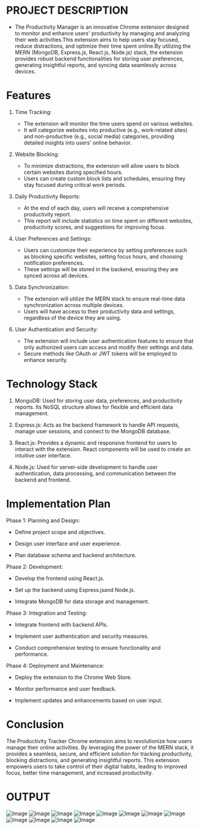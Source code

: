 
# PROJECT DESCRIPTION #

 - The Productivity Manager is an innovative Chrome extension designed to monitor and enhance users' productivity by managing and analyzing their web activities.This 
   extension aims to help users stay focused, reduce distractions, and optimize their time spent online.By utilizing the MERN (MongoDB, Express.js, React.js, Node.js) 
   stack, the extension provides robust backend functionalities for storing user preferences, generating insightful reports, and syncing data seamlessly across devices.

# Features #

1. Time Tracking:
   - The extension will monitor the time users spend on various websites.
   -  It will categorize websites into productive (e.g., work-related sites) and non-productive (e.g., social media) categories, providing detailed insights into 
      users' online behavior.

2. Website Blocking:
   - To minimize distractions, the extension will allow users to block certain websites during specified hours.
   -  Users can create custom block lists and schedules, ensuring they stay focused during critical work periods.

3. Daily Productivity Reports:
   - At the end of each day, users will receive a comprehensive productivity report.
   -  This report will include statistics on time spent on different websites, productivity scores, and suggestions for improving focus.

4. User Preferences and Settings:
   - Users can customize their experience by setting preferences such as blocking specific websites, setting focus hours, and choosing notification preferences.
   - These settings will be stored in the backend, ensuring they are synced across all devices.

5. Data Synchronization:
   - The extension will utilize the MERN stack to ensure real-time data synchronization across multiple devices.
   - Users will have access to their productivity data and settings, regardless of the device they are using.

6. User Authentication and Security:
   - The extension will include user authentication features to ensure that only authorized users can access and modify their settings and data.
   - Secure methods like OAuth or JWT tokens will be employed to enhance security.
  
# Technology Stack #

1. MongoDB: Used for storing user data, preferences, and productivity reports. Its NoSQL structure allows for flexible and efficient data management.

2. Express.js: Acts as the backend framework to handle API requests, manage user sessions, and connect to the MongoDB database.

3. React.js: Provides a dynamic and responsive frontend for users to interact with the extension. React components will be used to create an intuitive user interface.

4. Node.js: Used for server-side development to handle user authentication, data processing, and communication between the backend and frontend.

# Implementation Plan #

Phase 1: Planning and Design:

- Define project scope and objectives.

- Design user interface and user experience.

- Plan database schema and backend architecture.

Phase 2: Development:

- Develop the frontend using React.js.

- Set up the backend using Express.jsand Node.js.

- Integrate MongoDB for data storage and management.

Phase 3: Integration and Testing:

- Integrate frontend with backend APIs.

- Implement user authentication and security measures.

- Conduct comprehensive testing to ensure functionality and performance.

Phase 4: Deployment and Maintenance:

- Deploy the extension to the Chrome Web Store.

- Monitor performance and user feedback.

- Implement updates and enhancements based on user input.

# Conclusion #
  The Productivity Tracker Chrome extension aims to revolutionize how users manage their online activities. By leveraging the power of the MERN stack, it provides a 
  seamless, secure, and efficient solution for tracking productivity, blocking distractions, and generating insightful reports. This extension empowers users to take 
  control of their digital habits, leading to improved focus, better time management, and increased productivity.

# OUTPUT #

![Image](https://github.com/user-attachments/assets/62c72ff8-6edf-4d10-83f0-f09ef3498206)
![Image](https://github.com/user-attachments/assets/ee31986c-e7ce-4ba9-bcfb-7a326dd53368)
![Image](https://github.com/user-attachments/assets/39ae2040-222d-4807-aa91-a9d996f22c74)
![Image](https://github.com/user-attachments/assets/42149da3-e093-41e4-b8ac-8e182af35a6c)
![Image](https://github.com/user-attachments/assets/0d65b472-2b83-40ee-a249-ddbd27314fa7)
![Image](https://github.com/user-attachments/assets/29cb6f31-04d7-4085-a210-0b124bc8b988)
![Image](https://github.com/user-attachments/assets/c81e2ac1-c7c6-4ce6-83fa-e89b706351e0)
![Image](https://github.com/user-attachments/assets/3441aa23-25f8-4696-8885-430db6931cf8)
![Image](https://github.com/user-attachments/assets/427006f4-b6d7-41b3-aaaf-a7534e8fc8d7)
![Image](https://github.com/user-attachments/assets/47612bc1-038a-4f0e-b898-9e3086ff3475)
![Image](https://github.com/user-attachments/assets/7d2555ec-0cbb-45cb-913d-aa9dbfbb23cd)
![Image](https://github.com/user-attachments/assets/bfd7fbb7-c6b7-45fb-993a-ed660694c8ca)

